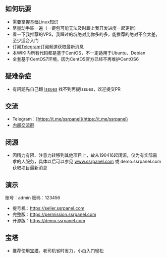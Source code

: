 ## 如何玩耍
 - 需要掌握基础Linux知识
 - 尽量动手装一遍（一键包可能无法及时跟上我开发进度一起更新）
 - 看一下我推荐的VPS，我踩过的坑绝对比你多的多，能推荐的绝对不会太差，至少适合入门
 - 订阅[Telegram](https://t.me/ssrpanel)订阅频道获取最新消息
 - 本WIKI内所有代码都是基于CentOS，不一定适用于Ubuntu、Debian
 - 全套基于CentOS7环境，因为CentOS官方已经不再维护CentOS6

## 疑难杂症
 - 有问题先自己翻 [Issues](https://github.com/ssrpanel/SSRPanel/issues?q=is%3Aissue+is%3Aclosed) 找不到再提Issues，欢迎提交PR

## 交流
- Telegram：[https://t.me/ssrpanel](https://t.me/ssrpanel)
- [内部交流群](https://github.com/ssrpanel/SSRPanel/wiki/%E6%88%91%E8%A6%81%E8%BF%9B%E5%B0%8F%E7%BE%A4)

## 闭源
- 因精力有限、注意力转移到其他项目上，故从190416起闭源，仅为有实际需求的人服务，具体以后可以参见 www.ssrpanel.com 或 demo.ssrpanel.com 获取项目最新消息

## 演示
账号：admin 密码：123456
- 提号机：https://seller.ssrpanel.com
- 完整版：https://permission.ssrpanel.com
- 开源版：https://demo.ssrpanel.com

## 宝塔
- 推荐使用[宝塔](https://www.bt.cn/?invite_code=MV9rZWF0dWY=)，老司机省时省力，小白入门轻松